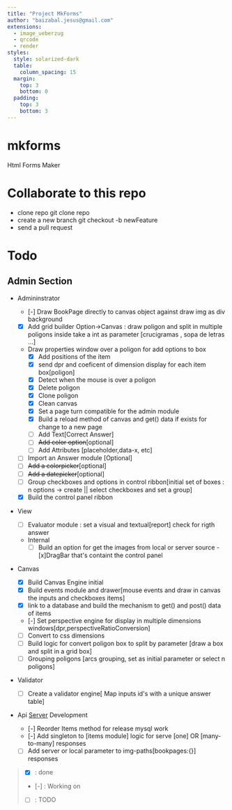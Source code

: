 ```yaml
---
title: "Project MkForms"
author: "baizabal.jesus@gmail.com"
extensions:
  - image_ueberzug
  - qrcode
  - render
styles:
  style: solarized-dark
  table:
    column_spacing: 15
  margin:
    top: 3
    bottom: 0
  padding:
    top: 3
    bottom: 3
---
```


# mkforms

Html Forms Maker

# Collaborate to this repo

- clone repo git clone repo
- create a new branch git checkout -b newFeature
- send a pull request

# Todo

## Admin Section

- Admininstrator
  - [-] Draw BookPage directly to canvas object against draw img as div background
  - [x] Add grid builder Option->Canvas : draw poligon and split in multiple poligons inside take a int as parameter [crucigramas , sopa de letras ...]
  - Draw properties window over a poligon for add options to box
    - [x] Add positions of the item
    - [x] send dpr and coeficent of dimension display for each item box[poligon]
    - [x] Detect when the mouse is over a poligon
    - [x] Delete poligon
    - [x] Clone poligon
    - [x] Clean canvas
    - [x] Set a page turn compatible for the admin module
    - [x] Build a reload method of canvas and get() data if exists for change to a new page
    - [ ] Add Text[Correct Answer]
    - [ ] ~~Add color option~~[optional]
    - [ ] Add Attributes [placeholder,data-x, etc]
  - [ ] Import an Answer module [Optional]
  - [ ] ~~Add a colorpicker~~[optional]
  - [ ] ~~Add a datepicker~~[optional]
  - [ ] Group checkboxes and options in control ribbon[initial set of boxes : n options -> create || select checkboxes and set a group]
  - [x] Build the control panel ribbon
- View
  - [ ] Evaluator module : set a visual and textual[report] check for rigth answer
  - Internal
    - [ ] Build an option for get the images from local or server source -[x]DragBar that's containt the control panel
- Canvas
  - [x] Build Canvas Engine initial
  - [x] Build events module and drawer[mouse events and draw in canvas the inputs and checkboxes items]
  - [x] link to a database and build the mechanism to get() and post() data of items
  - [-] Set perspective engine for display in multiple dimensions windows[dpr,perspectiveRatioConversion]
  - [ ] Convert to css dimensions
  - [ ] Build logic for convert poligon box to split by parameter [draw a box and split in a grid box]
  - [ ] Grouping poligons [arcs grouping, set as initial parameter or select n poligons]
- Validator

  - [ ] Create a validator engine[ Map inputs id's with a unique answer table]

- Api [Server](https://github.com/ambagasdowa/bms_connector.git) Development

  - [-] Reorder Items method for release mysql work
  - [-] Add singleton to [items module] logic for serve [one] OR [many-to-many] responses
  - [ ] Add server or local parameter to img-paths[bookpages:{}] responses

> - [x] : done
> - [-] : Working on
> - [ ] : TODO
